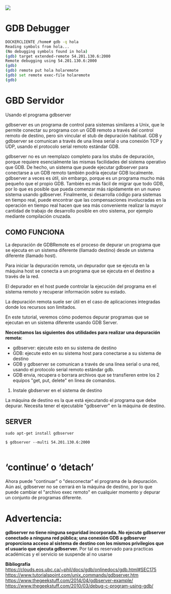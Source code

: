 ![](https://static.thegeekstuff.com/wp-content/uploads/2010/02/gdb-logo.jpg)

# GDB Debugger

````bash
DOCKERCLIENTE /home# gdb -q hola
Reading symbols from hola...
(No debugging symbols found in hola)
(gdb) target extended-remote 54.201.130.6:2000
Remote debugging using 54.201.130.6:2000
(gdb) 
(gdb) remote put hola holaremote
(gdb) set remote exec-file holaremote
(gdb) 
````





# GBD Servidor


Usando el programa gdbserver

gdbserver es un programa de control para sistemas similares a Unix, que le permite conectar su programa con un GDB remoto a través del control remoto de destino, pero sin vincular el stub de depuración habitual. GDB y gdbserver se comunican a través de una línea serial o una conexión TCP y UDP, usando el protocolo serial remoto estándar GDB.

gdbserver no es un reemplazo completo para los stubs de depuración, porque requiere esencialmente las mismas facilidades del sistema operativo que GDB. De hecho, un sistema que puede ejecutar gdbserver para conectarse a un GDB remoto también podría ejecutar GDB localmente. gdbserver a veces es útil, sin embargo, porque es un programa mucho más pequeño que el propio GDB. También es más fácil de migrar que todo GDB, por lo que es posible que pueda comenzar más rápidamente en un nuevo sistema usando gdbserver. Finalmente, si desarrolla código para sistemas en tiempo real, puede encontrar que las compensaciones involucradas en la operación en tiempo real hacen que sea más conveniente realizar la mayor cantidad de trabajo de desarrollo posible en otro sistema, por ejemplo mediante compilación cruzada. 

## COMO FUNCIONA

La depuración de GDBRemote es el proceso de depurar un programa que se ejecuta en un sistema diferente (llamado destino) desde un sistema diferente (llamado host).

Para iniciar la depuración remota, un depurador que se ejecuta en la máquina host se conecta a un programa que se ejecuta en el destino a través de la red.

El depurador en el host puede controlar la ejecución del programa en el sistema remoto y recuperar información sobre su estado.

La depuración remota suele ser útil en el caso de aplicaciones integradas donde los recursos son limitados.

En este tutorial, veremos cómo podemos depurar programas que se ejecutan en un sistema diferente usando GDB Server.

__Necesitamos las siguientes dos utilidades para realizar una depuración remota:__

- gdbserver: ejecute esto en su sistema de destino
- GDB: ejecute esto en su sistema host para conectarse a su sistema de destino
- GDB y gdbserver se comunican a través de una línea serial o una red, usando el protocolo serial remoto estándar gdb.
- GDB envia, recupera o borrara archivos que se transfieren entre los 2 equipos "get, put, delete" en linea de comandos.


1. Instale gbdserver en el sistema de destino

La máquina de destino es la que está ejecutando el programa que debe depurar. Necesita tener el ejecutable "gdbserver" en la máquina de destino.

## SERVER
````
sudo apt-get install gdbserver

$ gdbserver --multi 54.201.130.6:2000
 
````

# ‘continue’ o ‘detach’ 
Ahora puede "continuar" o "desconectar" el programa de la depuración. Aún así, gdbserver no se cerrará en la máquina de destino, por lo que puede cambiar el "archivo exec remoto" en cualquier momento y depurar un conjunto de programas diferente.


# Advertencia: 
__gdbserver no tiene ninguna seguridad incorporada. No ejecute gdbserver conectado a ninguna red pública; una conexión GDB a gdbserver proporciona acceso al sistema de destino con los mismos privilegios que el usuario que ejecuta gdbserver.__ Por tal es reservado para practicas académicas y el servicio se suspende al no usarse 


__Bibliografía__
https://clouds.eos.ubc.ca/~phil/docs/gdb/onlinedocs/gdb.html#SEC175
https://www.tutorialspoint.com/unix_commands/gdbserver.htm
https://www.thegeekstuff.com/2014/04/gdbserver-example/
https://www.thegeekstuff.com/2010/03/debug-c-program-using-gdb/
